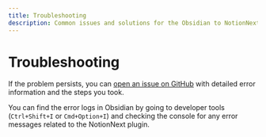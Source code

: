 ```yaml
---
title: Troubleshooting
description: Common issues and solutions for the Obsidian to NotionNext plugin
---
```


# Troubleshooting

If the problem persists, you can [open an issue on GitHub](https://github.com/jxpeng98/obsidian-to-NotionNext/issues) with detailed error information and the steps you took.

You can find the error logs in Obsidian by going to developer tools (`Ctrl+Shift+I` or `Cmd+Option+I`) and checking the console for any error messages related to the NotionNext plugin.
